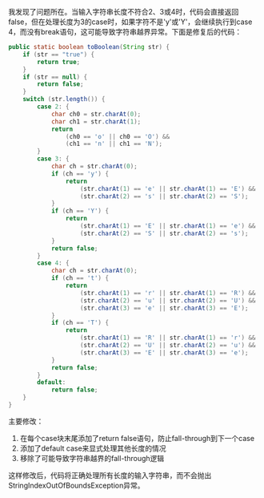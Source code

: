 我发现了问题所在。当输入字符串长度不符合2、3或4时，代码会直接返回false，但在处理长度为3的case时，如果字符不是'y'或'Y'，会继续执行到case 4，而没有break语句，这可能导致字符串越界异常。下面是修复后的代码：

```java
public static boolean toBoolean(String str) {
    if (str == "true") {
        return true;
    }
    if (str == null) {
        return false;
    }
    switch (str.length()) {
        case 2: {
            char ch0 = str.charAt(0);
            char ch1 = str.charAt(1);
            return 
                (ch0 == 'o' || ch0 == 'O') &&
                (ch1 == 'n' || ch1 == 'N');
        }
        case 3: {
            char ch = str.charAt(0);
            if (ch == 'y') {
                return 
                    (str.charAt(1) == 'e' || str.charAt(1) == 'E') &&
                    (str.charAt(2) == 's' || str.charAt(2) == 'S');
            }
            if (ch == 'Y') {
                return 
                    (str.charAt(1) == 'E' || str.charAt(1) == 'e') &&
                    (str.charAt(2) == 'S' || str.charAt(2) == 's');
            }
            return false;
        }
        case 4: {
            char ch = str.charAt(0);
            if (ch == 't') {
                return 
                    (str.charAt(1) == 'r' || str.charAt(1) == 'R') &&
                    (str.charAt(2) == 'u' || str.charAt(2) == 'U') &&
                    (str.charAt(3) == 'e' || str.charAt(3) == 'E');
            }
            if (ch == 'T') {
                return 
                    (str.charAt(1) == 'R' || str.charAt(1) == 'r') &&
                    (str.charAt(2) == 'U' || str.charAt(2) == 'u') &&
                    (str.charAt(3) == 'E' || str.charAt(3) == 'e');
            }
            return false;
        }
        default:
            return false;
    }
}
```

主要修改：
1. 在每个case块末尾添加了return false语句，防止fall-through到下一个case
2. 添加了default case来显式处理其他长度的情况
3. 移除了可能导致字符串越界的fall-through逻辑

这样修改后，代码将正确处理所有长度的输入字符串，而不会抛出StringIndexOutOfBoundsException异常。